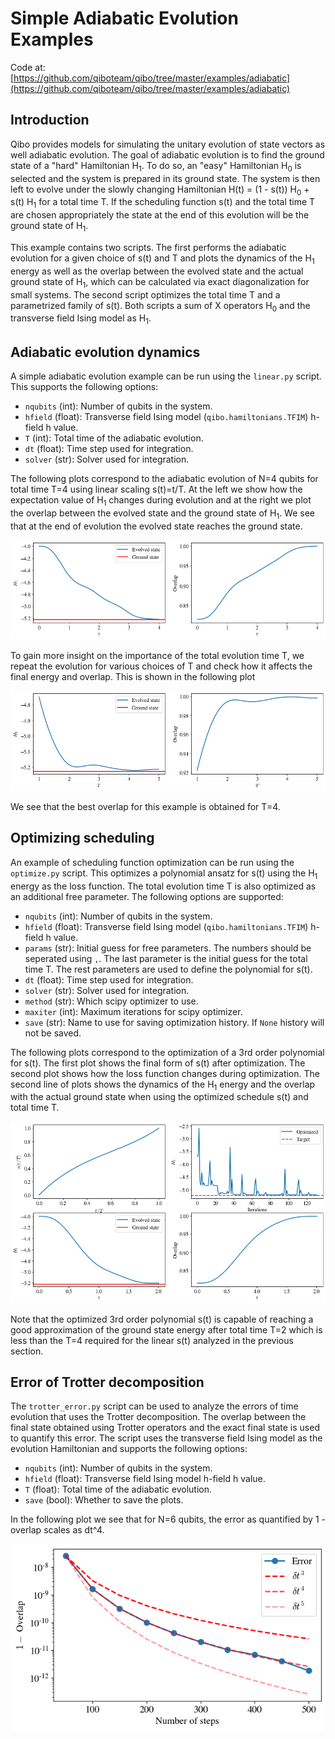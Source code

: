 # Simple Adiabatic Evolution Examples

Code at: [https://github.com/qiboteam/qibo/tree/master/examples/adiabatic](https://github.com/qiboteam/qibo/tree/master/examples/adiabatic)

## Introduction

Qibo provides models for simulating the unitary evolution of state vectors as
well adiabatic evolution. The goal of adiabatic evolution is to find the ground
state of a "hard" Hamiltonian H<sub>1</sub>. To do so, an "easy" Hamiltonian
H<sub>0</sub> is selected and the system is prepared in its ground state. The
system is then left to evolve under the slowly changing Hamiltonian
H(t) = (1 - s(t)) H<sub>0</sub> + s(t) H<sub>1</sub> for a total time T.
If the scheduling function s(t) and the total time T are chosen appropriately
the state at the end of this evolution will be the ground state of H<sub>1</sub>.

This example contains two scripts. The first performs the adiabatic evolution
for a given choice of s(t) and T and plots the dynamics of the H<sub>1</sub>
energy as well as the overlap between the evolved state and the actual ground
state of H<sub>1</sub>, which can be calculated via exact diagonalization for
small systems. The second script optimizes the total time T and a parametrized
family of s(t). Both scripts a sum of X operators H<sub>0</sub> and the transverse field Ising model as H<sub>1</sub>.

## Adiabatic evolution dynamics

A simple adiabatic evolution example can be run using the `linear.py` script.
This supports the following options:

- `nqubits` (int): Number of qubits in the system.
- `hfield` (float): Transverse field Ising model (`qibo.hamiltonians.TFIM`) h-field h value.
- `T` (int): Total time of the adiabatic evolution.
- `dt` (float): Time step used for integration.
- `solver` (str): Solver used for integration.

The following plots correspond to the adiabatic evolution of N=4 qubits for
total time T=4 using linear scaling s(t)=t/T. At the left we show how the
expectation value of H<sub>1</sub> changes during evolution and at the right we
plot the overlap between the evolved state and the ground state of H<sub>1</sub>.
We see that at the end of evolution the evolved state reaches the ground state.

![dynamics](images/dynamics_n4T4.0.png)

To gain more insight on the importance of the total evolution time T, we repeat
the evolution for various choices of T and check how it affects the final
energy and overlap. This is shown in the following plot

![Tplots](images/linears_T15plots_n4.png)

We see that the best overlap for this example is obtained for T=4.

## Optimizing scheduling

An example of scheduling function optimization can be run using the `optimize.py`
script. This optimizes a polynomial ansatz for s(t) using the H<sub>1</sub>
energy as the loss function. The total evolution time T is also optimized as an
additional free parameter. The following options are supported:

- `nqubits` (int): Number of qubits in the system.
- `hfield` (float): Transverse field Ising model (`qibo.hamiltonians.TFIM`) h-field h value.
- `params` (str): Initial guess for free parameters. The numbers should be
    seperated using `,`. The last parameter is the initial guess for the total
    time T. The rest parameters are used to define the polynomial for s(t).
- `dt` (float): Time step used for integration.
- `solver` (str): Solver used for integration.
- `method` (str): Which scipy optimizer to use.
- `maxiter` (int): Maximum iterations for scipy optimizer.
- `save` (str): Name to use for saving optimization history.
    If ``None`` history will not be saved.

The following plots correspond to the optimization of a 3rd order polynomial
for s(t). The first plot shows the final form of s(t) after optimization.
The second plot shows how the loss function changes during optimization.
The second line of plots shows the dynamics of the H<sub>1</sub> energy and
the overlap with the actual ground state when using the optimized schedule s(t)
and total time T.

![optdynamics](images/poly3_powell_n4.png)

Note that the optimized 3rd order polynomial s(t) is capable of reaching a
good approximation of the ground state energy after total time T=2 which is
less than the T=4 required for the linear s(t) analyzed in the previous section.

## Error of Trotter decomposition

The `trotter_error.py` script can be used to analyze the errors of time
evolution that uses the Trotter decomposition. The overlap between the final
state obtained using Trotter operators and the exact final state is used to
quantify this error. The script uses the transverse field Ising model as the
evolution Hamiltonian and supports the following options:

- `nqubits` (int): Number of qubits in the system.
- `hfield` (float): Transverse field Ising model h-field h value.
- `T` (float): Total time of the adiabatic evolution.
- `save` (bool): Whether to save the plots.

In the following plot we see that for N=6 qubits, the error as quantified by
1 - overlap scales as dt^4.

![trottererror](images/trotter_error_n6T1.png)
